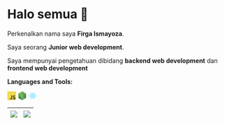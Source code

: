 <!-- ### Hi there 👋 -->

<!--
**firgadev29/firgadev29** is a ✨ _special_ ✨ repository because its `README.md` (this file) appears on your GitHub profile.

Here are some ideas to get you started:

- 🔭 I’m currently working on ...
- 🌱 I’m currently learning ...
- 👯 I’m looking to collaborate on ...
- 🤔 I’m looking for help with ...
- 💬 Ask me about ...
- 📫 How to reach me: ...
- 😄 Pronouns: ...
- ⚡ Fun fact: ...
-->

# Halo semua 👋 

Perkenalkan nama saya **Firga Ismayoza**.

Saya seorang **Junior web development**.

Saya mempunyai pengetahuan dibidang **backend web development** dan **frontend web development**

**Languages and Tools:**  

<code><img height="20" src="https://raw.githubusercontent.com/github/explore/80688e429a7d4ef2fca1e82350fe8e3517d3494d/topics/javascript/javascript.png"></code>
<code><img height="20" src="https://raw.githubusercontent.com/github/explore/80688e429a7d4ef2fca1e82350fe8e3517d3494d/topics/nodejs/nodejs.png"></code>
<code><img height="20" src="https://raw.githubusercontent.com/github/explore/80688e429a7d4ef2fca1e82350fe8e3517d3494d/topics/react/react.png"></code>

| <a href="https://github.com/firgadev29/github-readme-stats"><img align="center" src="https://github-readme-stats.vercel.app/api?username=firgadev29&show_icons=true&include_all_commits=true&theme=buefy&hide_border=true"/></a> | <a href="https://github.com/firgadev29/github-readme-stats"><img align="center" src="https://github-readme-stats.vercel.app/api/top-langs/?username=firgadev29&layout=compact&theme=buefy&hide_border=true" /></a> |
| ------------- | ------------- |
